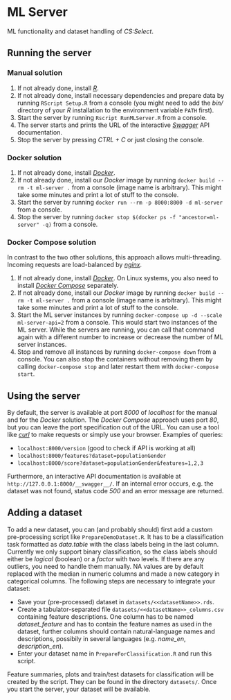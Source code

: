 # ML Server

ML functionality and dataset handling of *CS:Select*.

## Running the server

### Manual solution

1. If not already done, install [*R*](https://www.r-project.org/).
1. If not already done, install necessary dependencies and prepare data by running `RScript Setup.R` from a console (you might need to add the *bin/* directory of your *R* installation to the environment variable `PATH` first).
1. Start the server by running `Rscript RunMLServer.R` from a console.
1. The server starts and prints the URL of the interactive [*Swagger*](https://swagger.io/) API documentation.
1. Stop the server by pressing *CTRL + C* or just closing the console.

### Docker solution

1. If not already done, install [*Docker*](https://www.docker.com/).
1. If not already done, install our *Docker* image by running `docker build --rm -t ml-server .` from a console (image name is arbitrary). This might take some minutes and print a lot of stuff to the console.
1. Start the server by running `docker run --rm -p 8000:8000 -d ml-server` from a console.
1. Stop the server by running `docker stop $(docker ps -f "ancestor=ml-server" -q)` from a console.

### Docker Compose solution

In contrast to the two other solutions, this approach allows multi-threading.
Incoming requests are load-balanced by [*nginx*](https://www.nginx.com/).

1. If not already done, install [*Docker*](https://www.docker.com/). On Linux systems, you also need to install [*Docker Compose*](https://docs.docker.com/compose/install/) separately.
1. If not already done, install our *Docker* image by running `docker build --rm -t ml-server .` from a console (image name is arbitrary). This might take some minutes and print a lot of stuff to the console.
1. Start the ML server instances by running `docker-compose up -d --scale ml-server-api=2` from a console. This would start two instances of the ML server. While the servers are running, you can call that command again with a different number to increase or decrease the number of ML server instances.
1. Stop and remove all instances by running `docker-compose down` from a console. You can also stop the containers without removing them by calling `docker-compose stop` and later restart them with `docker-compose start`.

## Using the server

By default, the server is available at port *8000* of *localhost* for the manual and for the *Docker* solution.
The *Docker Compose* approach uses port *80*, but you can leave the port specification out of the URL.
You can use a tool like [*curl*](https://curl.haxx.se/) to make requests or simply use your browser.
Examples of queries:

- `localhost:8000/version` (good to check if API is working at all)
- `localhost:8000/features?dataset=populationGender`
- `localhost:8000/score?dataset=populationGender&features=1,2,3`

Furthermore, an interactive API documentation is available at `http://127.0.0.1:8000/__swagger__/`.
If an internal error occurs, e.g. the dataset was not found, status code *500* and an error message are returned.

## Adding a dataset

To add a new dataset, you can (and probably should) first add a custom pre-processing script like `PrepareDemoDataset.R`.
It has to be a classification task formatted as *data.table* with the class labels being in the last column.
Currently we only support binary classification, so the class labels should either be *logical* (boolean) or a *factor* with two levels.
If there are any outliers, you need to handle them manually.
NA values are by default replaced with the median in numeric columns and made a new category in categorical columns.
The following steps are necessary to integrate your dataset:

- Save your (pre-processed) dataset in `datasets/<<datasetName>>.rds`.
- Create a tabulator-separated file `datasets/<<datasetName>>_columns.csv` containing feature descriptions. One column has to be named *dataset_feature* and has to contain the feature names as used in the dataset, further columns should contain natural-language names and descriptions, possibily in several languages (e.g. *name_en*, *description_en*).
- Enter your dataset name in `PrepareForClassification.R` and run this script.

Feature summaries, plots and train/test datasets for classification will be created by the script.
They can be found in the directory `datasets/`.
Once you start the server, your dataset will be available.
